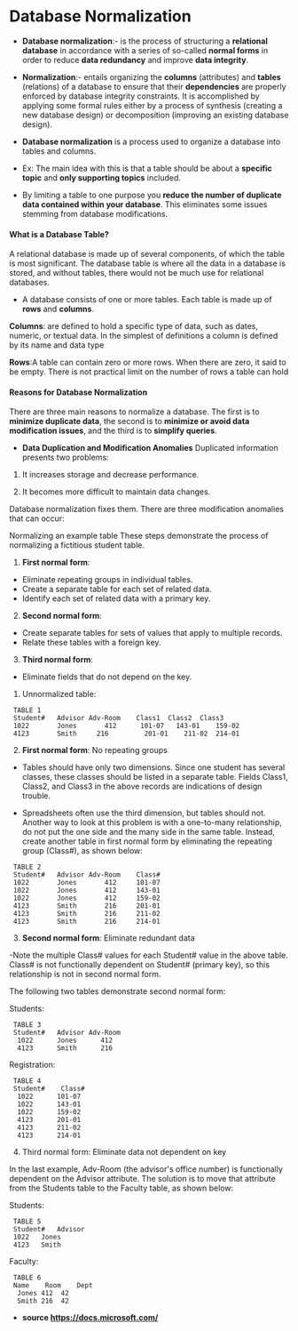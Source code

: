 # Database Normalization 

- **Database normalization**:- is the process of structuring a **relational database** in accordance with a series of so-called **normal forms** in order to reduce **data redundancy** and improve **data integrity**.

- **Normalization**:-  entails organizing the **columns** (attributes) and **tables** (relations) of a database to ensure that their **dependencies** are properly enforced by database integrity constraints. It is accomplished by applying some formal rules either by a process of synthesis (creating a new database design) or decomposition (improving an existing database design).

- **Database normalization** is a process used to organize a database into tables and columns.

- Ex: The main idea with this is that a table should be about a **specific topic** and **only supporting topics** included. 


- By limiting a table to one purpose you **reduce the number of duplicate data contained within your database**. This eliminates some issues stemming from database modifications.

#### What is a Database Table?
A relational database is made up of several components, of which the table is most significant.  The database table is where all the data in a database is stored, and without tables, there would not be much use for relational databases.

- A database consists of one or more tables.  Each table is made up of **rows** and **columns**.

**Columns**: are defined to hold a specific type of data, such as dates, numeric, or textual data.  In the simplest of definitions a column is defined by its name and data type

**Rows**:A table can contain zero or more rows.  When there are zero, it said to be empty.  There is not practical limit on the number of rows a table can hold 

#### Reasons for Database Normalization

There are three main reasons to normalize a database.  The first is to **minimize duplicate data**, the second is to **minimize or avoid data modification issues**, and the third is to **simplify queries**. 

- **Data Duplication and Modification Anomalies**
Duplicated information presents two problems:

1. It increases storage and decrease performance.

2. It becomes more difficult to maintain data changes.

Database normalization fixes them. There are three modification anomalies that can occur:
 
 Normalizing an example table
These steps demonstrate the process of normalizing a fictitious student table.

1. **First normal form**:
- Eliminate repeating groups in individual tables.
- Create a separate table for each set of related data.
- Identify each set of related data with a primary key.

2. **Second normal form**:
- Create separate tables for sets of values that apply to multiple records.
- Relate these tables with a foreign key.

3. **Third normal form**:
- Eliminate fields that do not depend on the key.


1.  Unnormalized table:
```
 TABLE 1
 Student#	Advisor	Adv-Room	Class1	Class2	Class3
 1022	    Jones	    412	     101-07	  143-01	159-02
 4123	    Smith  	  216	      201-01	211-02	214-01
```
2. **First normal form**: No repeating groups

- Tables should have only two dimensions. Since one student has several classes, these classes should be listed in a separate table. Fields Class1, Class2, and Class3 in the above records are indications of design trouble.

- Spreadsheets often use the third dimension, but tables should not. Another way to look at this problem is with a one-to-many relationship, do not put the one side and the many side in the same table. Instead, create another table in first normal form by eliminating the repeating group (Class#), as shown below:
```
 TABLE 2
 Student#	Advisor	Adv-Room	Class#
 1022	    Jones	    412	    101-07
 1022	    Jones	    412	    143-01
 1022	    Jones	    412	    159-02
 4123	    Smith	    216	    201-01
 4123	    Smith	    216	    211-02
 4123	    Smith	    216	    214-01
```

3. **Second normal form**: Eliminate redundant data

-Note the multiple Class# values for each Student# value in the above table. Class# is not functionally dependent on Student# (primary key), so this relationship is not in second normal form.

The following two tables demonstrate second normal form:

Students:
```
 TABLE 3
 Student#	Advisor	Adv-Room
  1022	    Jones	   412
  4123	    Smith	   216
```
Registration:
```
 TABLE 4
 Student#	 Class#
  1022	    101-07
  1022	    143-01
  1022	    159-02
  4123	    201-01
  4123	    211-02
  4123	    214-01
```
4. Third normal form: Eliminate data not dependent on key

In the last example, Adv-Room (the advisor's office number) is functionally dependent on the Advisor attribute. The solution is to move that attribute from the Students table to the Faculty table, as shown below:

Students:
```
 TABLE 5
 Student#	Advisor
 1022	Jones
 4123	Smith
```
Faculty:
```
 TABLE 6
 Name	 Room	 Dept
  Jones	412	 42
  Smith	216	 42
````

 - **source https://docs.microsoft.com/**
